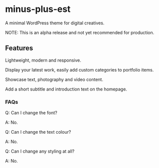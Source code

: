 # minus-plus-est

A minimal WordPress theme for digital creatives.

NOTE: This is an alpha release and not yet recommended for production.

## Features

Lightweight, modern and responsive.

Display your latest work, easily add custom categories to portfolio items.

Showcase text, photography and video content. 

Add a short subtitle and introduction text on the homepage.

### FAQs

Q: Can I change the font?

A: No.

Q: Can I change the text colour?

A: No.

Q: Can I change any styling at all?

A: No.
